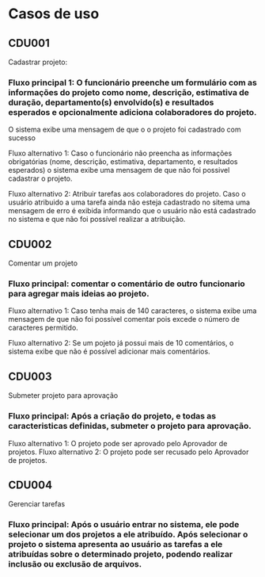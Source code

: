 # Casos de uso

## CDU001
  Cadastrar projeto:
  
### Fluxo principal 1: O funcionário preenche um formulário com as informações do projeto como nome, descrição, estimativa de duração, departamento(s) envolvido(s) e resultados esperados e opcionalmente adiciona colaboradores do projeto.
  O sistema exibe uma mensagem de que o o projeto foi cadastrado com sucesso
  
  Fluxo alternativo 1: Caso o funcionário não preencha as informações obrigatórias (nome, descrição, estimativa, departamento, e resultados esperados) o sistema exibe uma mensagem de que não foi possivel cadastrar o projeto.
  
  Fluxo alternativo 2: Atribuir tarefas aos colaboradores do projeto. Caso o usuário atribuido a uma tarefa ainda não esteja cadastrado no sitema uma mensagem de erro é exibida informando que o usuário não está cadastrado no sistema e que não foi possível realizar a atribuição.
  
    
## CDU002
  Comentar um projeto
  
### Fluxo principal: comentar o comentário de outro funcionario para agregar mais ideias ao projeto.
  
  Fluxo alternativo 1: Caso tenha mais de 140 caracteres, o sistema exibe uma mensagem de que não foi possível comentar pois excede o número de caracteres permitido.
  
  Fluxo alternativo 2: Se um pojeto já possui mais de 10 comentários, o sistema exibe que não é possível adicionar mais comentários. 

## CDU003
  Submeter projeto para aprovação
  
### Fluxo principal: Após a criação do projeto, e todas as caracteristicas definidas, submeter o projeto para aprovação.

  Fluxo alternativo 1: O projeto pode ser aprovado pelo Aprovador de projetos.
  Fluxo alternativo 2: O projeto pode ser recusado pelo Aprovador de projetos.
  
## CDU004
  Gerenciar tarefas
  
### Fluxo principal: Após o usuário entrar no sistema, ele pode selecionar um dos projetos a ele atribuído. Após selecionar o projeto o sistema apresenta ao usuário as tarefas a ele atribuídas sobre o determinado projeto, podendo realizar inclusão ou exclusão de arquivos.
  
